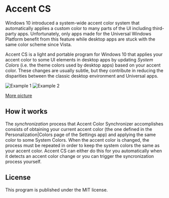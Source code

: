 # Accent CS
Windows 10 introduced a system-wide accent color system that automatically applies
a custom color to many parts of the UI including third-party apps. Unfortunately, only
apps made for the Universal Windows Platform benefit from this feature while desktop apps
are stuck with the same color scheme since Vista.

Accent CS is a light and portable program for Windows 10 that applies your accent color to 
some UI elements in desktop apps by updating *System Colors* (i.e. the theme colors used by desktop apps) 
based on your accent color. These changes are usually subtle, but they contribute in 
reducing the disparities between the classic desktop environment and Universal apps.

![Example 1](http://i.imgur.com/uB2Bbbf.png)
![Example 2](http://i.imgur.com/MMQBZO0.png)

[More picture](http://imgur.com/a/ioaNz)
## How it works
The *synchronization* process that Accent Color Synchronizer accomplishes consists of obtaining
your current accent color (the one defined in the Personalization|Colors page of the Settings app)
and applying the same color to some System Colors. When the accent color is changed, the process
must be repeated in order to keep the system colors the same as your accent color. Accent CS
can either do this for you automatically when it detects an accent color change or you can 
trigger the syncronization process yourself.

## License
This program is published under the MIT license.
